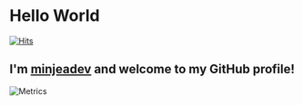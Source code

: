 # Hello World

[![Hits](https://hits.seeyoufarm.com/api/count/incr/badge.svg?url=https%3A%2F%2Fgithub.com%2Fminjeadev%2Fhit-counter&count_bg=%23D3D3D3&title_bg=%23555555&icon=&icon_color=%23E7E7E7&title=PROFILE+VIEWS&edge_flat=true)](https://hits.seeyoufarm.com)

## I'm [**minjeadev**](https://github.com/zmdlw?tab=repositories) and welcome to my GitHub profile!

![Metrics](https://metrics.lecoq.io/minjeadev?template=classic&isocalendar=1&habits=1&fortune=1&repositories=1&achievements=1&base=header%2C%20activity%2C%20community%2C%20repositories%2C%20metadata&base.indepth=false&base.hireable=false&base.skip=false&repositories.batch=100&repositories.forks=false&repositories.affiliations=owner&isocalendar=false&isocalendar.duration=half-year&habits=false&habits.from=200&habits.days=14&habits.facts=true&habits.charts=false&habits.charts.type=classic&habits.trim=false&habits.languages.limit=8&habits.languages.threshold=0%25&repositories=false&repositories.pinned=0&repositories.starred=0&repositories.random=0&repositories.order=featured%2C%20pinned%2C%20starred%2C%20random&achievements=false&achievements.threshold=C&achievements.secrets=true&achievements.display=detailed&achievements.limit=0&fortune=false&config.timezone=Asia%2FSeoul)
